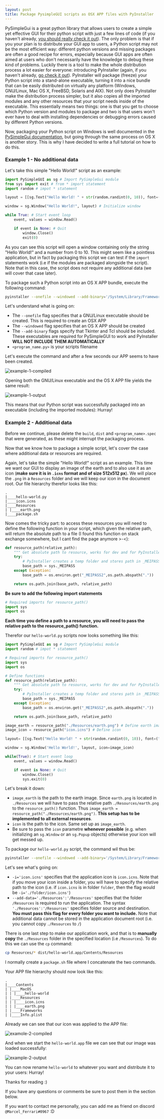 ```yaml
---
layout: post
title: Package PysimpleGUI scripts as OSX APP files with PyInstaller
---
```


PySimpleGui is a great python library that allows users to create a simple yet effective GUI for their python script with just a few lines of code (if you haven't already, [you should really check it out](https://pysimplegui.readthedocs.io/en/latest/)). The only problem is that if you your plan is to distribute your GUI app to users, a Python script may not be the most efficient way: different python versions and missing packages are often a good recipe for errors, especially because GUI apps are often aimed at users who don't necessarily have the knowledge to debug these kind of problems. Luckily there is a tool to make the whole distribution process a lot easier for everyone: introducing PyInstaller (again, if you haven't already, [go check it out](https://www.pyinstaller.org)). PyInstaller will package (freeze) your Python script into a stand-alone executable, turning it into a nice bundle that can be easily distributed on virtually any platform (Windows, GNU/Linux, Mac OS X, FreeBSD, Solaris and AIX). Not only does PyInstaller make the distribution process simpler, but it also copies all the imported modules and any other resources that your script needs inside of the executable. This essentially means two things: one is that you get to choose which Python version and modules to package and two is that users won't ever have to deal with installing dependencies or debugging errors caused by different Python versions.

Now, packaging your Python script on Windows is well documented in the [PySimpleGui documentation](https://pysimplegui.readthedocs.io/en/latest/), but going through the same process on OS X is another story. This is why I have decided to write a full tutorial on how to do this.

### Example 1 - No additional data

Let's take this simple "Hello World!" script as an example:

```python
import PySimpleGUI as sg # Import PySimpleGui module
from sys import exit # from * import statement
import random # impot * statement

layout = [[sg.Text("Hello World! " + str(random.randint(0, 10)), font=("Helvetica", 30), key="output")]] # Define GUI layout

window = sg.Window("Hello World!", layout) # Initialize window

while True: # Start event loop
    event, values = window.Read()

    if event is None: # Quit
        window.Close()
        exit(0)
```
 
As you can see this script will open a window containing only the string "Hello World!" and a number from 0 to 10. This might seem like a pointless application, but in fact by packaging this script we can test if the `import` statements work (i.e if the modules are packaged alongside the script). Note that in this case, the script does not require any additional data (we will cover that case later).

To package such a Python script into an OS X APP bundle, execute the following command:

```bash
pyinstaller --onefile --windowed --add-binary='/System/Library/Frameworks/Tk.framework/Tk':'tk' --add-binary='/System/Library/Frameworks/Tcl.framework/Tcl':'tcl' <program_name.py>

```

Let's understand what is going on:

* The `--onefile` flag specifies that a GNU/Linux executable should be created. This is required to create an OSX APP
* The `--windowed` flag specifies that an OS X APP should be created
* The `--add-binary` flags specify that Tkinter and Tcl should be included. These executables are required for PySimpleGUI to work and PyInstaller **WILL NOT INCLUDE THEM AUTOMATICALLY**
* `<program_name.py>` is your scripts filename

Let's execute the command and after a few seconds our APP seems to have been created.

![example-1-compiled](/images/posts/2019-8-19-Bundle-PySimpleGui-scripts-as-OSX-APP-files-with-PyInstaller.md/example-1-compiled.png)

Opening both the GNU/Linux executable and the OS X APP file yields the same result:

![example-1-output](/images/posts/2019-8-19-Bundle-PySimpleGui-scripts-as-OSX-APP-files-with-PyInstaller.md/example-1-output.png)

This means that our Python script was successfully packaged into an executable (including the imported modules): Hurray!

### Example 2 - Additional data

Before we continue, please delete the `build`, `dist` and `<program_name>.spec` that were generated, as these might interrupt the packaging process.

Now that we know how to package a simple script, let's cover the case where additional data or resources are required.

Again, let's take the simple "Hello World!" script as an example. This time we want our GUI to display an image of the earth and to also use it as an icon (**make sure it is in `.icns` format and of size 512x512 px**). We will place the `.png` in a `Resources` folder and we will keep our icon in the document root. Our file hierarchy therefor looks like this:

```.
.
|____hello-world.py
|____icon.icns
|____Resources
| |____earth.png
|____package.sh
```

Now comes the tricky part: to access these resources you will need to define the following function in your script, which given the relative path, will return the absolute path to a file (I found this function on stack exchange somewhere, but I cant find the page anymore  >-<):

```python
def resource_path(relative_path):
    """ Get absolute path to resource, works for dev and for PyInstaller """
    try:
        # PyInstaller creates a temp folder and stores path in _MEIPASS
        base_path = sys._MEIPASS
    except Exception:
        base_path = os.environ.get("_MEIPASS2",os.path.abspath("."))

    return os.path.join(base_path, relative_path)
```

**Be sure to add the following import statements**

```python
# Required imports for resource_path()
import sys
import os
```

**Each time you define a path to a resource, you will need to pass the relative path to the resource_path() function.**

Therefor our `hello-world.py` scripts now looks something like this:

```python
import PySimpleGUI as sg # Import PySimpleGui module
import random # impot * statement

# Required imports for resource_path()
import sys
import os

# Define functions
def resource_path(relative_path):
    """ Get absolute path to resource, works for dev and for PyInstaller """
    try:
        # PyInstaller creates a temp folder and stores path in _MEIPASS
        base_path = sys._MEIPASS
    except Exception:
        base_path = os.environ.get("_MEIPASS2",os.path.abspath("."))

    return os.path.join(base_path, relative_path)

image_earth = resource_path("./Resources/earth.png") # Define earth image
image_icon = resource_path("icon.icns") # Define icon

layout= [[sg.Text("Hello World! " + str(random.randint(0, 10)), font=("Helvetica", 30)), sg.Image(filename=image_earth)]] # Define layout

window = sg.Window('Hello World!', layout, icon=image_icon)

while(True): # Start event loop
    event, values = window.Read()

    if event is None: # Quit
        window.Close()
        sys.exit(0)

```

Let's break it down:

* `image_earth` is the path to the earth image. Since `earth.png` is located in `./Resources` we will have to pass the relative path `./Resources/earth.png` to the `resource_path()` function. Thus `image_earth = resource_path("./Resources/earth.png")`. **This setup has to be implemented to all external resources**.
* `icon` is the path to the icon. Same set up as  `image_earth`.
* Be sure to pass the `icon` parametre **whenever possible** (e.g. when initializing an `sg.Window` or an `sg.Popup` objects) otherwise your icon will get messed up.

To package our `hello-world.py` script, the command wil thus be:

```bash
pyinstaller --onefile --windowed --add-binary='/System/Library/Frameworks/Tk.framework/Tk':'tk' --add-binary='/System/Library/Frameworks/Tcl.framework/Tcl':'tcl' -i='icon.icns' --add-data='./Resources':'/Resources' hello-world.py <<< y
```

Let's see what's going on:

* `-i='icon.icns'` specifies that the application icon is `icon.icns`. Note that if you move your icon inside a folder, you will have to specify the relative path to the icon (i.e. if  `icon.icns` is in folder `folder`, then the flag would be `-i='./folder/icon.icns'`)
* `--add-data='./Resources':'/Resources'` specifies that the folder `/Resources` is required to run the application. The syntax `'./Resources':'/Resources'` specifies folder source and destination. **You must pass this flag for every folder you want to include.** Note that additional data cannot be stored in the application document root (i.e. you cannot copy `./Resources` to `/`)

There is one last step to make our application work, and that is to **manually copy** the `./Resources` folder in the specified location (i.e `/Resources`). To do this we can use the `cp` command:

```bash
cp Resources/* dist/hello-world.app/Contents/Resources
```

I normally create a `package.sh` file where I concatenate the two commands.

Your APP file hierarchy should now look like this:

```.
.
|____Contents
| |____MacOS
| | |____hello-world
| |____Resources
| | |____icon.icns
| | |____earth.png
| |____Frameworks
| |____Info.plist
```

Already we can see that our icon was applied to the APP file:

![examole-2-compiled](/images/posts/2019-8-19-Bundle-PySimpleGui-scripts-as-OSX-APP-files-with-PyInstaller.md/examole-2-compiled.png)

And when we start the `hello-world.app` file we can see that our image was loaded successfully:

![example-2-output](/images/posts/2019-8-19-Bundle-PySimpleGui-scripts-as-OSX-APP-files-with-PyInstaller.md/example-2-output.png)

You can now rename `hello-world` to whatever you want and distribute it to your users: Hurray!

Thanks for reading :)

If you have any questions or comments be sure to post them in the section below.

If you want to contact me personally, you can add me as friend on discord `@Marcel_Ferrari#0967` :D
